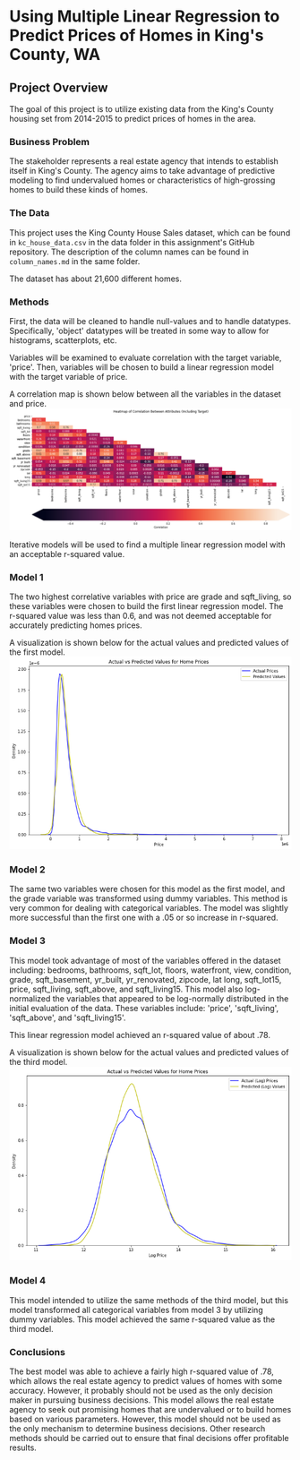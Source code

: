 # Using Multiple Linear Regression to Predict Prices of Homes in King's County, WA

## Project Overview

The goal of this project is to utilize existing data from the King's County housing set from 2014-2015 to predict prices of homes in the area.

### Business Problem

The stakeholder represents a real estate agency that intends to establish itself in King's County. The agency aims to take advantage of predictive modeling to find undervalued homes or characteristics of high-grossing homes to build these kinds of homes. 

### The Data

This project uses the King County House Sales dataset, which can be found in  `kc_house_data.csv` in the data folder in this assignment's GitHub repository. The description of the column names can be found in `column_names.md` in the same folder. 

The dataset has about 21,600 different homes. 

### Methods

First, the data will be cleaned to handle null-values and to handle datatypes. Specifically, 'object' datatypes will be treated in some way to allow for histograms, scatterplots, etc. 

Variables will be examined to evaluate correlation with the target variable, 'price'. Then, variables will be chosen to build a linear regression model with the target variable of price. 

A correlation map is shown below between all the variables in the dataset and price.
![Heatmap Correlation](./images/heatmapProject2.png)

Iterative models will be used to find a multiple linear regression model with an acceptable r-squared value. 

### Model 1

The two highest correlative variables with price are grade and sqft_living, so these variables were chosen to build the first linear regression model. The r-squared value was less than 0.6, and was not deemed acceptable for accurately predicting homes prices.

A visualization is shown below for the actual values and predicted values of the first model.
![Model 1 Results](./images/model1ResultsProject2.png)

### Model 2

The same two variables were chosen for this model as the first model, and the grade variable was transformed using dummy variables. This method is very common for dealing with categorical variables. The model was slightly more successful than the first one with a .05 or so increase in r-squared.

### Model 3

This model took advantage of most of the variables offered in the dataset including: bedrooms, bathrooms, sqft_lot, floors, waterfront, view, condition, grade, sqft_basement, yr_built, yr_renovated, zipcode, lat	long, sqft_lot15, price, sqft_living, sqft_above, and sqft_living15. This model also log-normalized the variables that appeared to be log-normally distributed in the initial evaluation of the data. These variables include: 'price', 'sqft_living', 'sqft_above', and 'sqft_living15'. 

This linear regression model achieved an r-squared value of about .78.

A visualization is shown below for the actual values and predicted values of the third model.
![Model 3 Results](./images/model3ResultsProject2.png)

### Model 4

This model intended to utilize the same methods of the third model, but this model transformed all categorical variables from model 3 by utilizing dummy variables. This model achieved the same r-squared value as the third model. 

### Conclusions

The best model was able to achieve a fairly high r-squared value of .78, which allows the real estate agency to predict values of homes with some accuracy. However, it probably should not be used as the only decision maker in pursuing business decisions. This model allows the real estate agency to seek out promising homes that are undervalued or to build homes based on various parameters. However, this model should not be used as the only mechanism to determine business decisions. Other research methods should be carried out to ensure that final decisions offer profitable results.
